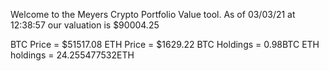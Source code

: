 Welcome to the Meyers Crypto Portfolio Value tool. 
As of 03/03/21 at 12:38:57 our valuation is $90004.25 

BTC Price = $51517.08
 ETH Price = $1629.22
BTC Holdings = 0.98BTC
 ETH holdings = 24.255477532ETH 
